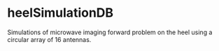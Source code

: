 # heelSimulationDB
Simulations of microwave imaging forward problem on the heel using a circular array of 16 antennas.
